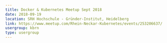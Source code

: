 ```yaml
---
title: Docker & Kubernetes Meetup Sept 2018
date: 2018-09-19
location: SRH Hochschule - Gründer-Institut, Heidelberg
link: https://www.meetup.com/Rhein-Neckar-Kubernetes/events/253206637/
usergroup: kbrn
type: usergroup
---
```

